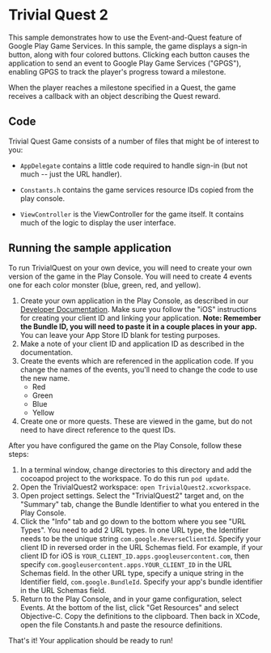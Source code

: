 # Trivial Quest 2 #
This sample demonstrates how to use the Event-and-Quest feature of Google
Play Game Services. In this sample, the game displays a sign-in button, along with four colored buttons. Clicking each button causes the application to send an event to Google Play Game Services ("GPGS"), enabling GPGS to track the player's progress toward a milestone.

When the player reaches a milestone specified in a Quest, the game receives a callback with an object describing the Quest reward.


## Code

Trivial Quest  Game  consists of a number of files that might be of interest to
you:

* `AppDelegate` contains a little code required to handle sign-in (but not
  much -- just the URL handler).

* `Constants.h` contains the game services resource IDs copied from the play console.

* `ViewController` is the ViewController for the game itself. It contains much
  of the logic to display the user interface.

## Running the sample application

To run TrivialQuest on your own device, you will need to create your
own version of the game in the Play Console.  You will need to create 4 events one for each
color monster (blue, green, red, and yellow).

1. Create your own application in the Play Console, as described in our [Developer
  Documentation](https://developers.google.com/games/services/console/enabling). Make
  sure you follow the "iOS" instructions for creating your client ID and linking
  your application.
    <strong>Note: Remember the Bundle ID, you will need to paste it
         in a couple places in your app.</strong>
    You can leave your App Store ID blank for testing purposes.
2. Make a note of your client ID and application ID as described in the
  documentation.
3. Create the events which are referenced in the application code.  If you change
  the names of the events, you'll need to change the code to use the new name.
    *   Red
    *   Green
    *   Blue
    *   Yellow
4. Create one or more quests.  These are viewed in the game, but do not need to have
direct reference to the quest IDs.

After you have configured the game on the Play Console, follow these steps:

1. In a terminal window, change directories to this directory and add the cocoapod project
  to the workspace.  To do this run `pod update`.
2. Open the TrivialQuest2 workspace: `open TrivialQuest2.xcworkspace`.
3. Open project settings. Select the "TrivialQuest2" target and,
  on the "Summary" tab, change the Bundle Identifier to
  what you entered in the Play Console.
4. Click the "Info" tab and go down to the bottom where you see "URL Types".
  You need to add 2 URL types.  In one URL type, the Identifier needs to be
  the unique string `com.google.ReverseClientId`.  Specify your client ID
  in reversed order in the URL Schemas field. For example, if your client ID
  for iOS is `YOUR_CLIENT_ID.apps.googleusercontent.com`, then specify
  `com.googleusercontent.apps.YOUR_CLIENT_ID` in the URL Schemas field.
  In the other URL type, specify a unique string in the Identifier field,
  `com.google.BundleId`.  Specify your app's bundle identifier in the
  URL Schemas field.
5. Return to the Play Console, and in your game configuration, select Events.
  At the bottom of the list, click "Get Resources" and select Objective-C.
  Copy the definitions to the clipboard.  Then back in XCode, open the file
  Constants.h and paste the resource definitions.

That's it! Your application should be ready to run!

